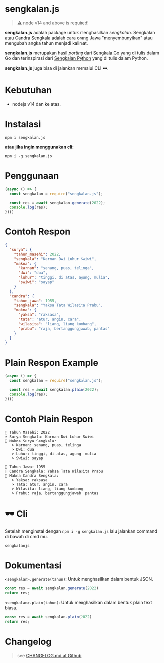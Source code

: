 # sengkalan.js
> ⚠️ node v14 and above is required!

**sengkalan.js** adalah package untuk menghasilkan _sengkalan_. Sengkalan atau Candra Sengkala adalah cara orang Jawa "menyembunyikan" atau mengubah angka tahun menjadi kalimat.

**sengkalan.js** merupakan hasil _porting_ dari [Sengkala Go](https://github.com/matriphe/sengkala) yang di tulis dalam Go dan terinspirasi dari [Sengkalan Python](https://github.com/lantip/sengkalan/) yang di tulis dalam Python.

**sengkalan.js** juga bisa di jalankan memalui CLI 🕶️.

# Kebutuhan
- nodejs v14 dan ke atas.

# Instalasi
```cli
npm i sengkalan.js
```

**atau jika ingin menggunakan cli:**

```cli
npm i -g sengkalan.js
```

# Penggunaan
```js
(async () => {
  const sengkalan = require("sengkalan.js");

  const res = await sengkalan.generate(2022);
  console.log(res);
})()
```

# Contoh Respon
```json
{
  "surya": {
    "tahun_masehi": 2022,
    "sengkala": "Karnan Dwi Luhur Swiwi",
    "makna": {
      "karnan": "senang, puas, telinga",
      "dwi": "dua",
      "luhur": "tinggi, di atas, agung, mulia",
      "swiwi": "sayap"
    }
  },
  "candra": {
    "tahun_jawa": 1955,
    "sengkala": "Yaksa Tata Wilasita Prabu",
    "makna": {
      "yaksa": "raksasa",
      "tata": "atur, angin, cara",
      "wilasita": "liang, liang kumbang",
      "prabu": "raja, bertanggungjawab, pantas"
    }
  }
}
```

# Plain Respon Example
```js
(async () => {
  const sengkalan = require("sengkalan.js");

  const res = await sengkalan.plain(2022);
  console.log(res);
})()
```

# Contoh Plain Respon
```cli
📅 Tahun Masehi: 2022
☀ Surya Sengkala: Karnan Dwi Luhur Swiwi
📜 Makna Surya Sengkala:
   > Karnan: senang, puas, telinga
   > Dwi: dua
   > Luhur: tinggi, di atas, agung, mulia
   > Swiwi: sayap

📅 Tahun Jawa: 1955
🌙 Candra Sengkala: Yaksa Tata Wilasita Prabu
📜 Makna Candra Sengkala:
   > Yaksa: raksasa
   > Tata: atur, angin, cara
   > Wilasita: liang, liang kumbang
   > Prabu: raja, bertanggungjawab, pantas
```

# 🕶️ Cli
Setelah menginstal dengan `npm i -g sengkalan.js` lalu jalankan command di bawah di cmd mu.

```cli
sengkalanjs
```

# Dokumentasi
`<sengkalan>.generate(tahun)`: Untuk menghasilkan dalam bentuk JSON.

```js
const res = await sengkalan.generate(2022)
return res;
```

`<sengkalan>.plain(tahun)`: Untuk menghasilkan dalam bentuk plain text biasa.
```js
const res = await sengkalan.plain(2022)
return res;
```

# Changelog
> see [CHANGELOG.md at Github](https://github.com/JastinXyz/sengkalan.js/blob/main/CHANGELOG.md)
